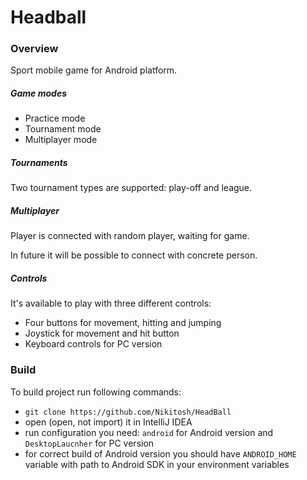 # Headball

### Overview

Sport mobile game for Android platform.

##### Game modes
* Practice mode
* Tournament mode
* Multiplayer mode 

##### Tournaments
Two tournament types are supported: play-off and league.

##### Multiplayer
Player is connected with random player, waiting for game.

In future it will be possible to connect with concrete person.

##### Controls
It's available to play with three different controls:
* Four buttons for movement, hitting and jumping
* Joystick for movement and hit button
* Keyboard controls for PC version 

### Build
To build project run following commands:
* ```git clone https://github.com/Nikitosh/HeadBall```
* open (open, not import) it in IntelliJ IDEA
* run configuration you need: ```android``` for Android version and ```DesktopLaucnher``` for PC version
* for correct build of Android version you should have ```ANDROID_HOME``` variable with path to Android SDK in your environment variables